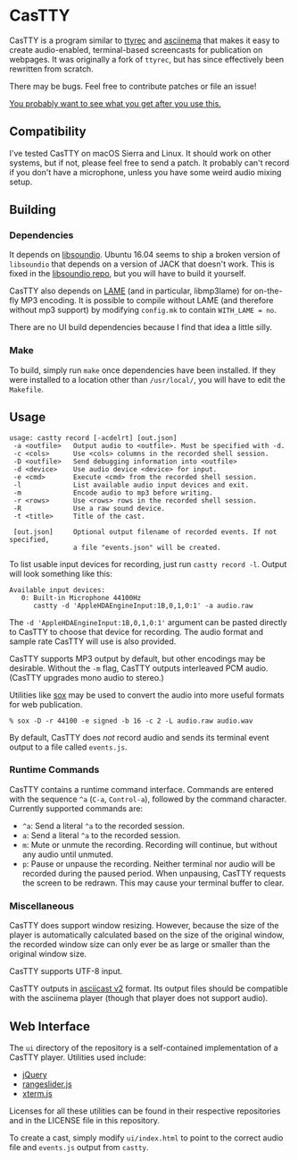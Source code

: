 # CasTTY

CasTTY is a program similar to [ttyrec](http://0xcc.net/ttyrec/) and
[asciinema](https://github.com/asciinema/asciinema) that makes it easy to
create audio-enabled, terminal-based screencasts for publication on webpages.
It was originally a fork of `ttyrec`, but has since effectively been
rewritten from scratch.

There may be bugs. Feel free to contribute patches or file an issue!

[You probably want to see what you get after you use this.](https://9vx.org/~dho/term/index.html)

## Compatibility

I've tested CasTTY on macOS Sierra and Linux. It should work on other systems,
but if not, please feel free to send a patch. It probably can't record if you
don't have a microphone, unless you have some weird audio mixing setup.

## Building

### Dependencies 

It depends on [libsoundio](http://libsound.io/). Ubuntu 16.04 seems to ship a
broken version of `libsoundio` that depends on a version of JACK that doesn't
work. This is fixed in the [libsoundio repo](https://github.com/andrewrk/libsoundio),
but you will have to build it yourself.

CasTTY also depends on [LAME](http://lame.sourceforge.net/) (and in particular,
libmp3lame) for on-the-fly MP3 encoding. It is possible to compile without LAME
(and therefore without mp3 support) by modifying `config.mk` to contain 
`WITH_LAME = no`.

There are no UI build dependencies because I find that idea a little silly.

### Make

To build, simply run `make` once dependencies have been installed. If they were
installed to a location other than `/usr/local/`, you will have to edit the
`Makefile`. 

## Usage

    usage: castty record [-acdelrt] [out.json]
     -a <outfile>   Output audio to <outfile>. Must be specified with -d.
     -c <cols>      Use <cols> columns in the recorded shell session.
     -D <outfile>   Send debugging information into <outfile>
     -d <device>    Use audio device <device> for input.
     -e <cmd>       Execute <cmd> from the recorded shell session.
     -l             List available audio input devices and exit.
     -m             Encode audio to mp3 before writing.
     -r <rows>      Use <rows> rows in the recorded shell session.
     -R             Use a raw sound device.
     -t <title>     Title of the cast.
    
     [out.json]     Optional output filename of recorded events. If not specified,
                    a file "events.json" will be created.

To list usable input devices for recording, just run `castty record -l`. Output will
look something like this:

    Available input devices:
       0: Built-in Microphone 44100Hz
          castty -d 'AppleHDAEngineInput:1B,0,1,0:1' -a audio.raw

The `-d 'AppleHDAEngineInput:1B,0,1,0:1'` argument can be pasted directly to
CasTTY to choose that device for recording. The audio format and sample rate
CasTTY will use is also provided.

CasTTY supports MP3 output by default, but other encodings may be desirable.
Without the `-m` flag, CasTTY outputs interleaved PCM audio. (CasTTY upgrades
mono audio to stereo.)

Utilities like [sox](http://sox.sourceforge.net/) may be used to convert the
audio into more useful formats for web publication.

    % sox -D -r 44100 -e signed -b 16 -c 2 -L audio.raw audio.wav

By default, CasTTY does _not_ record audio and sends its terminal event output
to a file called `events.js`.

### Runtime Commands

CasTTY contains a runtime command interface. Commands are entered with the
sequence `^a` (`C-a`, `Control-a`), followed by the command character.
Currently supported commands are:

 * `^a`: Send a literal `^a` to the recorded session.
 * `a`: Send a literal `^a` to the recorded session.
 * `m`: Mute or unmute the recording. Recording will continue, but without any
   audio until unmuted.
 * `p`: Pause or unpause the recording. Neither terminal nor audio will be
   recorded during the paused period. When unpausing, CasTTY requests the
   screen to be redrawn. This may cause your terminal buffer to clear.

### Miscellaneous

CasTTY does support window resizing. However, because the size of the player
is automatically calculated based on the size of the original window, the
recorded window size can only ever be as large or smaller than the original
window size.

CasTTY supports UTF-8 input.

CasTTY outputs in
[asciicast v2](https://github.com/asciinema/asciinema/blob/master/doc/asciicast-v2.md)
format. Its output files should be compatible with the asciinema player
(though that player does not support audio).

## Web Interface

The `ui` directory of the repository is a self-contained implementation of a
CasTTY player. Utilities used include:

 * [jQuery](https://jquery.com/)
 * [rangeslider.js](https://github.com/andreruffert/rangeslider.js)
 * [xterm.js](https://github.com/sourcelair/xterm.js)

Licenses for all these utilities can be found in their respective repositories
and in the LICENSE file in this repository.

To create a cast, simply modify `ui/index.html` to point to the correct audio
file and `events.js` output from `castty`.
